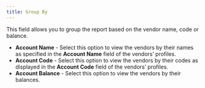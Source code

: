 ```yaml
---
title: Group By
---
```



This field allows you to group the report based on the vendor name,  code or balance.

- **Account 
 Name** - Select this option to view the vendors by their names as  specified in the **Account Name**  field of the vendors’ profiles.
- **Account 
 Code** - Select this option to view the vendors by their codes as  displayed in the **Account Code**  field of the vendors’ profiles.
- **Account 
 Balance** - Select this option to view the vendors by their balances.

